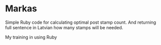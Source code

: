 # Markas

Simple Ruby code for calculating optimal post stamp count.
And returning full sentence in Latvian how many stamps will be needed.

My training in using Ruby
